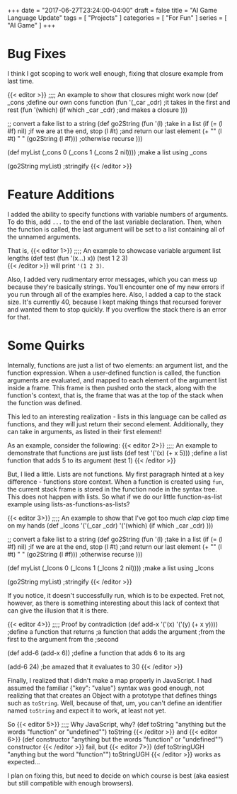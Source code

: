 +++
date = "2017-06-27T23:24:00-04:00"
draft = false
title = "AI Game Language Update"
tags = [ "Projects" ]
categories = [ "For Fun" ]
series = [ "AI Game" ]
+++


# Bug Fixes

I think I got scoping to work well enough, fixing that closure example from
last time.

{{< editor >}}
;;;; An example to show that closures might work now
(def _cons                                     ;define our own cons function
  (fun '(_car _cdr)                            ;it takes in the first and rest
    (fun '(which) (if which _car _cdr)         ;and makes a closure
)))

;; convert a fake list to a string
(def go2String
  (fun '(l)                                    ;take in a list
    (if (= (l #f) nil)                         ;if we are at the end, stop
      (l #t)                                   ;and return our last element
      (+ "" (l #t) "  " (go2String (l #f)))    ;otherwise recurse
)))

(def myList (_cons 0 (_cons 1 (_cons 2 nil)))) ;make a list using _cons


(go2String myList)                             ;stringify
{{< /editor >}}

# Feature Additions

I added the ability to specify functions with variable numbers of arguments.
To do this, add `...` to the end of the last variable declaration. Then,
when the function is called, the last argument will be set to a list containing
all of the unnamed arguments.

That is, 
{{< editor 1>}}
;;;; An example to showcase variable argument list lengths
(def test (fun '(x...) x))
(test 1 2 3)      
{{< /editor >}}
will print `'(1 2 3)`.

Also, I added very rudimentary error messages, which you can
mess up because they're basically strings. You'll encounter one of my
new errors if you run through all of the examples here. Also, I added
a cap to the stack size. It's currently 40, because I kept making
things that recursed forever and wanted them to stop quickly. If you
overflow the stack there is an error for that.

# Some Quirks

Internally, functions are just a list of two elements: an argument list,
and the function expression. When a user-defined function is called,
the function arguments are evaluated, and mapped to each element of the
argument list inside a frame. This frame is then pushed onto the stack,
along with the function's context, that is, the frame that was at the
top of the stack when the function was defined.

This led to an interesting realization - lists in this language can be
called *as* functions, and they will just return their second element.
Additionally, they can take in arguments, as listed in their first element!

As an example, consider the following:
{{< editor 2>}}
;;;; An example to demonstrate that functions are just lists
(def test '('(x) (+ x 5))) ;define a list function that adds 5 to its argument
(test 1)
{{< /editor >}}

But, I lied a little. Lists are not functions. My first paragraph hinted
at a key difference - functions store context. When a function is created
using `fun`, the current stack frame is stored in the function node in the
syntax tree. This does not happen with lists. So what if we do our little
function-as-list example using lists-as-functions-as-lists?

{{< editor 3>}}
;;;; An example to show that I've got too much *clap clap* time on my hands
(def _lcons
  '('(_car _cdr)
    '('(which) (if which _car _cdr)
)))

;; convert a fake list to a string
(def go2String
  (fun '(l)                                    ;take in a list
    (if (= (l #f) nil)                         ;if we are at the end, stop
      (l #t)                                   ;and return our last element
      (+ "" (l #t) "  " (go2String (l #f)))    ;otherwise recurse
)))

(def myList (_lcons 0 (_lcons 1 (_lcons 2 nil)))) ;make a list using _lcons


(go2String myList)                             ;stringify
{{< /editor >}}

If you notice, it doesn't successfully run, which is to be expected. Fret not,
however, as there is something interesting about this lack of context that
can give the illusion that it is there.

{{< editor 4>}}
;;;; Proof by contradiction
(def add-x '('(x) '('(y) (+ x y))))  ;define a function that returns
                                     ;a function that adds the argument
                                     ;from the first to the argument from the
                                     ;second

(def add-6 (add-x 6))                ;define a function that adds 6 to its arg

(add-6 24)                           ;be amazed that it evaluates to 30
{{< /editor >}}

Finally, I realized that I didn't make a map properly in JavaScript.
I had assumed the familiar {"key": "value"} syntax was good enough, not
realizing that that creates an Object with a prototype that defines
things such as `toString`. Well, because of that, um, you can't
define an identifier named `toString` and expect it to work, at least
not yet.

So
{{< editor 5>}}
;;;; Why JavaScript, why?
(def toString "anything but the words \"function\" or \"undefined\"")
toString 
{{< /editor >}}
and
{{< editor 6>}}
(def constructor "anything but the words \"function\" or \"undefined\"")
constructor 
{{< /editor >}}
fail, but
{{< editor 7>}}
(def toStringUGH "anything but the word \"function\"")
toStringUGH 
{{< /editor >}}
works as expected...

I plan on fixing this, but need to decide on which course is best (aka easiest
but still compatible with enough browsers).
